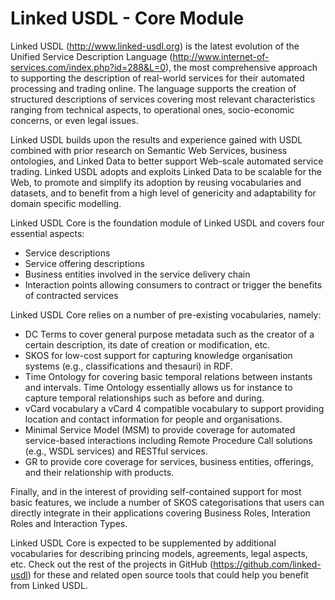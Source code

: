 Linked USDL - Core Module
=========
Linked USDL (http://www.linked-usdl.org) is the latest evolution of the Unified Service Description Language (http://www.internet-of-services.com/index.php?id=288&L=0), the most comprehensive approach to supporting the description of real-world services for their automated processing and trading online. The language supports the creation of structured descriptions of services covering most relevant characteristics ranging from technical aspects, to operational ones, socio-economic concerns, or even legal issues. 

Linked USDL builds upon the results and experience gained with USDL combined with prior research on Semantic Web Services, business ontologies, and Linked Data to better support Web-scale automated service trading. Linked USDL adopts and exploits Linked Data to be scalable for the Web, to promote and simplify its adoption by reusing vocabularies and datasets, and to benefit from a high level of genericity and adaptability for domain specific modelling.

Linked USDL Core is the foundation module of Linked USDL and covers four essential aspects: 
- Service descriptions
- Service offering descriptions
- Business entities involved in the service delivery chain
- Interaction points allowing consumers to contract or trigger the benefits of contracted services

Linked USDL Core relies on a number of pre-existing vocabularies, namely:
- DC Terms to cover general purpose metadata such as the creator of a certain description, its date of creation or modification, etc.
- SKOS for low-cost support for capturing knowledge organisation systems (e.g., classifications and thesauri) in RDF.
- Time Ontology for covering basic temporal relations between instants and intervals. Time Ontology essentially allows us for instance to capture temporal relationships such as before and during.
- vCard vocabulary a vCard 4 compatible vocabulary to support providing location and contact information for people and organisations.
- Minimal Service Model (MSM) to provide coverage for automated service-based interactions including Remote Procedure Call solutions (e.g., WSDL services) and RESTful services.
- GR to provide core coverage for services, business entities, offerings, and their relationship with products.

Finally, and in the interest of providing self-contained support for most basic features, we include a number of SKOS categorisations that users can directly integrate in their applications covering Business Roles, Interation Roles and Interaction Types.

Linked USDL Core is expected to be supplemented by additional vocabularies for describing princing models, agreements, legal aspects, etc. Check out the rest of the projects in GitHub (https://github.com/linked-usdl) for these and related open source tools that could help you benefit from Linked USDL. 

